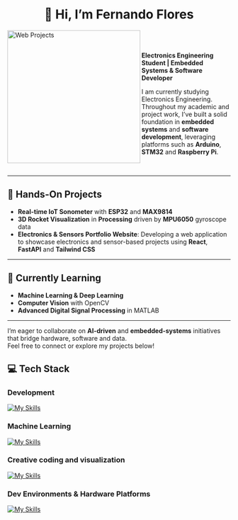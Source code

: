 <!-- Al inicio de tu README.md -->
<h1 align=center>👋 Hi, I’m Fernando Flores</h1>
<img
  src="https://i.postimg.cc/LXfnc9Ps/programacion-web.png"
  alt="Web Projects"
  width="300"
  align="left"
/>
<br/>
<br/>

**Electronics Engineering Student | Embedded Systems & Software Developer**

I am currently studying Electronics Engineering. Throughout my academic
and project work, I’ve built a solid foundation in **embedded systems** and
**software development**, leveraging platforms such as **Arduino**,
**STM32** and **Raspberry Pi**.

<br clear="left"/>


---

## 🚀 Hands-On Projects

- **Real-time IoT Sonometer** with **ESP32** and **MAX9814**  
- **3D Rocket Visualization** in **Processing** driven by **MPU6050** gyroscope data  
- **Electronics & Sensors Portfolio Website**: Developing a web application to showcase electronics and sensor-based projects using **React**, **FastAPI** and **Tailwind CSS**  

---

## 🔭 Currently Learning

- **Machine Learning & Deep Learning**  
- **Computer Vision** with OpenCV  
- **Advanced Digital Signal Processing** in MATLAB

---

I’m eager to collaborate on **AI-driven** and **embedded-systems** initiatives that bridge hardware, software and data.  
Feel free to connect or explore my projects below!

## 💻 Tech Stack

### Development

[![My Skills](https://skillicons.dev/icons?i=c,cpp,py,html,css,js,ts,react,vite,tailwind,fastapi,nodejs,git,github,docker,vercel,netlify,mysql,postgres,sqlite&perline=10)](https://skillicons.dev)

### Machine Learning

[![My Skills](https://skillicons.dev/icons?i=sklearn,pytorch,opencv,tensorflow,anaconda&perline=6)](https://skillicons.dev)

### Creative coding and visualization

[![My Skills](https://skillicons.dev/icons?i=processing,p5js,ai,ps&perline=6)](https://skillicons.dev)

### Dev Environments & Hardware Platforms

[![My Skills](https://skillicons.dev/icons?i=vscode,arduino,raspberrypi,matlab,autocad,notion,discord.md&perline=12)](https://skillicons.dev)



